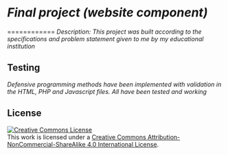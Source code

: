 # _Final project (website component)_
============
_Description: This project was built according to the specifications and problem statement given to me by my educational institution_


## Testing

_Defensive programming methods have been implemented with validation in the HTML, PHP and Javascript files. All have been tested and working_


## License
<a rel="license" href="http://creativecommons.org/licenses/by-nc-sa/4.0/"><img alt="Creative Commons License" style="border-width:0" src="https://i.creativecommons.org/l/by-nc-sa/4.0/88x31.png" /></a><br />This work is licensed under a <a rel="license" href="http://creativecommons.org/licenses/by-nc-sa/4.0/">Creative Commons Attribution-NonCommercial-ShareAlike 4.0 International License</a>.
